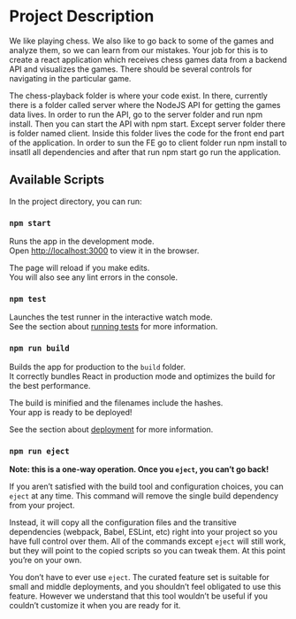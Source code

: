 # Project Description

We like playing chess. We also like to go back to some of the games and analyze them, so we can learn from our mistakes. Your job for this is to create a react application which receives chess games data from a backend API and visualizes the games. There should be several controls for navigating in the particular game.

The chess-playback folder is where your code exist. In there, currently there is a folder called server where the NodeJS API for getting the games data lives. In order to run the API, go to the server folder and run npm install. Then you can start the API with npm start. Except server folder there is folder named client. Inside this folder  lives the code for the front end part of the application. In order to sun the FE go to client folder run npm install to insatll all dependencies and after that run npm start go run the application.

## Available Scripts

In the project directory, you can run:

### `npm start`

Runs the app in the development mode.\
Open [http://localhost:3000](http://localhost:3000) to view it in the browser.

The page will reload if you make edits.\
You will also see any lint errors in the console.

### `npm test`

Launches the test runner in the interactive watch mode.\
See the section about [running tests](https://facebook.github.io/create-react-app/docs/running-tests) for more information.

### `npm run build`

Builds the app for production to the `build` folder.\
It correctly bundles React in production mode and optimizes the build for the best performance.

The build is minified and the filenames include the hashes.\
Your app is ready to be deployed!

See the section about [deployment](https://facebook.github.io/create-react-app/docs/deployment) for more information.

### `npm run eject`

**Note: this is a one-way operation. Once you `eject`, you can’t go back!**

If you aren’t satisfied with the build tool and configuration choices, you can `eject` at any time. This command will remove the single build dependency from your project.

Instead, it will copy all the configuration files and the transitive dependencies (webpack, Babel, ESLint, etc) right into your project so you have full control over them. All of the commands except `eject` will still work, but they will point to the copied scripts so you can tweak them. At this point you’re on your own.

You don’t have to ever use `eject`. The curated feature set is suitable for small and middle deployments, and you shouldn’t feel obligated to use this feature. However we understand that this tool wouldn’t be useful if you couldn’t customize it when you are ready for it.